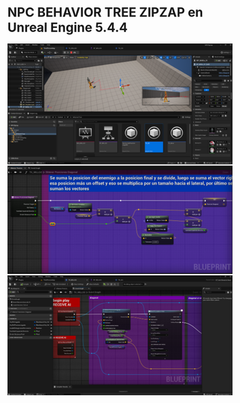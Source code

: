 # NPC BEHAVIOR TREE ZIPZAP en Unreal Engine 5.4.4

![imagen_01](imagen_01.png)
![imagen_02](imagen_02.png)
![imagen_03](imagen_03.png)

